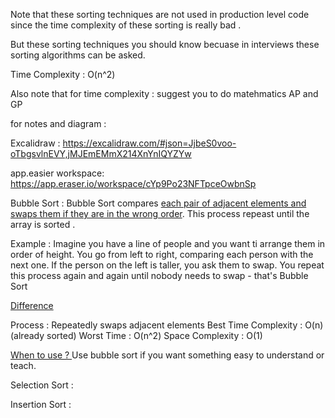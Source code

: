 
Note that these sorting techniques are not used in production level code
since the time complexity of these sorting is really bad .

But these sorting techniques you should know becuase in interviews these sorting algorithms can be asked. 

Time Complexity : O(n^2)


Also note that for time complexity :
suggest you to do matehmatics 
AP and GP 


for notes and diagram : 

Excalidraw : https://excalidraw.com/#json=JjbeS0voo-oTbgsvlnEVY,jMJEmEMmX214XnYnIQYZYw

app.easier workspace: https://app.eraser.io/workspace/cYp9Po23NFTpceOwbnSp


Bubble Sort : Bubble Sort compares <u>each pair of adjacent elements and swaps them if they are in the wrong order</u>. This process repeast until the array is sorted .

Example : Imagine you have a line of people and you want ti arrange them in order of height. You go from left to right, comparing each person with the next one. If the person on the left is taller, you ask them to swap. You repeat this process again and again until nobody needs to swap - that's Bubble Sort 

<u>Difference</u>

Process : Repeatedly swaps adjacent elements 
Best Time Complexity : O(n) (already sorted) 
Worst Time : O(n^2)
Space Complexity : O(1)

<u>When to use ? </u>
Use bubble sort if you want something easy to understand or teach. 

Selection Sort : 



Insertion Sort : 
